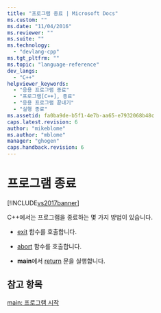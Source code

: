 ```yaml
---
title: "프로그램 종료 | Microsoft Docs"
ms.custom: ""
ms.date: "11/04/2016"
ms.reviewer: ""
ms.suite: ""
ms.technology: 
  - "devlang-cpp"
ms.tgt_pltfrm: ""
ms.topic: "language-reference"
dev_langs: 
  - "C++"
helpviewer_keywords: 
  - "응용 프로그램 종료"
  - "프로그램[C++], 종료"
  - "응용 프로그램 끝내기"
  - "실행 종료"
ms.assetid: fa0ba9de-b5f1-4e7b-aa65-e7932068b48c
caps.latest.revision: 6
author: "mikeblome"
ms.author: "mblome"
manager: "ghogen"
caps.handback.revision: 6
---
```

# 프로그램 종료
[!INCLUDE[vs2017banner](../assembler/inline/includes/vs2017banner.md)]

C\+\+에서는 프로그램을 종료하는 몇 가지 방법이 있습니다.  
  
-   [exit](../cpp/exit-function.md) 함수를 호출합니다.  
  
-   [abort](../cpp/abort-function.md) 함수를 호출합니다.  
  
-   **main**에서 [return](../cpp/return-statement-in-program-termination-cpp.md) 문을 실행합니다.  
  
## 참고 항목  
 [main: 프로그램 시작](../cpp/main-program-startup.md)